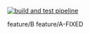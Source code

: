 [![build and test pipeline](https://github.com/faperezm/ms-test/actions/workflows/pipeline.yaml/badge.svg)](https://github.com/faperezm/ms-test/actions/workflows/pipeline.yaml)



feature/B
feature/A-FIXED

